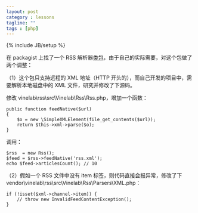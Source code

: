 ```yaml
---
layout: post
category : lessons
tagline: ""
tags : [php]
---
```

{% include JB/setup %}

在 packagist 上找了一个 RSS 解析器[类包](https://packagist.org/packages/vinelab/rss)，由于自己的实际需要，对这个包做了两个调整：

（1）这个包只支持远程的 XML 地址（HTTP 开头的），而自己开发的项目中，需要解析本地磁盘中的 XML 文件，研究并修改了下源码。

修改 vinelab\rss\src\Vinelab\Rss\Rss.php，增加一个函数：

```
public function feedNative($url)
{
    $o = new \SimpleXMLElement(file_get_contents($url));
    return $this->xml->parse($o);
}
```

调用：

```
$rss  = new Rss();
$feed = $rss->feedNative('rss.xml');
echo $feed->articlesCount(); // 10
```

（2）假如一个 RSS 文件中没有 item 标签，则代码直接会报异常，修改了下 vendor\vinelab\rss\src\Vinelab\Rss\Parsers\XML.php：

```
if (!isset($xml->channel->item)) {
    // throw new InvalidFeedContentException();
}
```